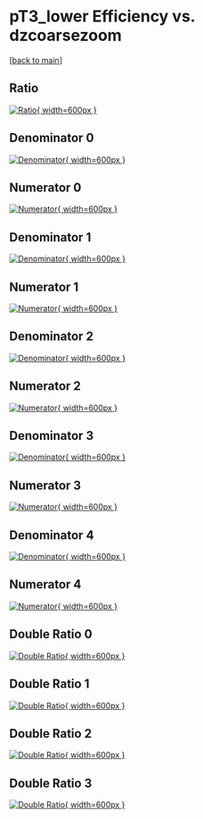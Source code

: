 # pT3_lower Efficiency vs. dzcoarsezoom

[[back to main](./)]



## Ratio

[![Ratio](../mtv/var/pT3_lower_base_0_-1_eff_dzcoarsezoom.png){ width=600px }](../mtv/var/pT3_lower_base_0_-1_eff_dzcoarsezoom.pdf)

## Denominator 0

[![Denominator](../mtv/den/pT3_lower_base_0_-1_eff_dzcoarsezoom_den0.png){ width=600px }](../mtv/den/pT3_lower_base_0_-1_eff_dzcoarsezoom_den0.pdf)

## Numerator 0

[![Numerator](../mtv/num/pT3_lower_base_0_-1_eff_dzcoarsezoom_num0.png){ width=600px }](../mtv/num/pT3_lower_base_0_-1_eff_dzcoarsezoom_num0.pdf)

## Denominator 1

[![Denominator](../mtv/den/pT3_lower_base_0_-1_eff_dzcoarsezoom_den1.png){ width=600px }](../mtv/den/pT3_lower_base_0_-1_eff_dzcoarsezoom_den1.pdf)

## Numerator 1

[![Numerator](../mtv/num/pT3_lower_base_0_-1_eff_dzcoarsezoom_num1.png){ width=600px }](../mtv/num/pT3_lower_base_0_-1_eff_dzcoarsezoom_num1.pdf)

## Denominator 2

[![Denominator](../mtv/den/pT3_lower_base_0_-1_eff_dzcoarsezoom_den2.png){ width=600px }](../mtv/den/pT3_lower_base_0_-1_eff_dzcoarsezoom_den2.pdf)

## Numerator 2

[![Numerator](../mtv/num/pT3_lower_base_0_-1_eff_dzcoarsezoom_num2.png){ width=600px }](../mtv/num/pT3_lower_base_0_-1_eff_dzcoarsezoom_num2.pdf)

## Denominator 3

[![Denominator](../mtv/den/pT3_lower_base_0_-1_eff_dzcoarsezoom_den3.png){ width=600px }](../mtv/den/pT3_lower_base_0_-1_eff_dzcoarsezoom_den3.pdf)

## Numerator 3

[![Numerator](../mtv/num/pT3_lower_base_0_-1_eff_dzcoarsezoom_num3.png){ width=600px }](../mtv/num/pT3_lower_base_0_-1_eff_dzcoarsezoom_num3.pdf)

## Denominator 4

[![Denominator](../mtv/den/pT3_lower_base_0_-1_eff_dzcoarsezoom_den4.png){ width=600px }](../mtv/den/pT3_lower_base_0_-1_eff_dzcoarsezoom_den4.pdf)

## Numerator 4

[![Numerator](../mtv/num/pT3_lower_base_0_-1_eff_dzcoarsezoom_num4.png){ width=600px }](../mtv/num/pT3_lower_base_0_-1_eff_dzcoarsezoom_num4.pdf)

## Double Ratio 0

[![Double Ratio](../mtv/ratio/pT3_lower_base_0_-1_eff_dzcoarsezoom_ratio0.png){ width=600px }](../mtv/ratio/pT3_lower_base_0_-1_eff_dzcoarsezoom_ratio0.pdf)

## Double Ratio 1

[![Double Ratio](../mtv/ratio/pT3_lower_base_0_-1_eff_dzcoarsezoom_ratio1.png){ width=600px }](../mtv/ratio/pT3_lower_base_0_-1_eff_dzcoarsezoom_ratio1.pdf)

## Double Ratio 2

[![Double Ratio](../mtv/ratio/pT3_lower_base_0_-1_eff_dzcoarsezoom_ratio2.png){ width=600px }](../mtv/ratio/pT3_lower_base_0_-1_eff_dzcoarsezoom_ratio2.pdf)

## Double Ratio 3

[![Double Ratio](../mtv/ratio/pT3_lower_base_0_-1_eff_dzcoarsezoom_ratio3.png){ width=600px }](../mtv/ratio/pT3_lower_base_0_-1_eff_dzcoarsezoom_ratio3.pdf)

